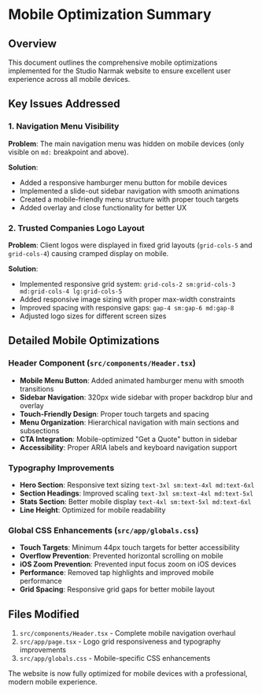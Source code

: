 # Mobile Optimization Summary

## Overview
This document outlines the comprehensive mobile optimizations implemented for the Studio Narmak website to ensure excellent user experience across all mobile devices.

## Key Issues Addressed

### 1. Navigation Menu Visibility
**Problem**: The main navigation menu was hidden on mobile devices (only visible on `md:` breakpoint and above).

**Solution**: 
- Added a responsive hamburger menu button for mobile devices
- Implemented a slide-out sidebar navigation with smooth animations
- Created a mobile-friendly menu structure with proper touch targets
- Added overlay and close functionality for better UX

### 2. Trusted Companies Logo Layout
**Problem**: Client logos were displayed in fixed grid layouts (`grid-cols-5` and `grid-cols-4`) causing cramped display on mobile.

**Solution**:
- Implemented responsive grid system: `grid-cols-2 sm:grid-cols-3 md:grid-cols-4 lg:grid-cols-5`
- Added responsive image sizing with proper max-width constraints
- Improved spacing with responsive gaps: `gap-4 sm:gap-6 md:gap-8`
- Adjusted logo sizes for different screen sizes

## Detailed Mobile Optimizations

### Header Component (`src/components/Header.tsx`)
- **Mobile Menu Button**: Added animated hamburger menu with smooth transitions
- **Sidebar Navigation**: 320px wide sidebar with proper backdrop blur and overlay
- **Touch-Friendly Design**: Proper touch targets and spacing
- **Menu Organization**: Hierarchical navigation with main sections and subsections
- **CTA Integration**: Mobile-optimized "Get a Quote" button in sidebar
- **Accessibility**: Proper ARIA labels and keyboard navigation support

### Typography Improvements
- **Hero Section**: Responsive text sizing `text-3xl sm:text-4xl md:text-6xl`
- **Section Headings**: Improved scaling `text-3xl sm:text-4xl md:text-5xl`
- **Stats Section**: Better mobile display `text-4xl sm:text-5xl md:text-6xl`
- **Line Height**: Optimized for mobile readability

### Global CSS Enhancements (`src/app/globals.css`)
- **Touch Targets**: Minimum 44px touch targets for better accessibility
- **Overflow Prevention**: Prevented horizontal scrolling on mobile
- **iOS Zoom Prevention**: Prevented input focus zoom on iOS devices
- **Performance**: Removed tap highlights and improved mobile performance
- **Grid Spacing**: Responsive grid gaps for better mobile layout

## Files Modified
1. `src/components/Header.tsx` - Complete mobile navigation overhaul
2. `src/app/page.tsx` - Logo grid responsiveness and typography improvements
3. `src/app/globals.css` - Mobile-specific CSS enhancements

The website is now fully optimized for mobile devices with a professional, modern mobile experience.